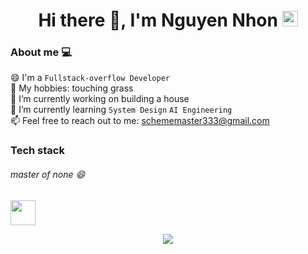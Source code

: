 <h1 align="center">
  Hi there 👋, I'm Nguyen Nhon <img src="https://cultofthepartyparrot.com/parrots/hd/githubparrot.gif" width="25" height="25"/>
</h1>

### About me  💻


😄 I'm a `Fullstack-overflow Developer` \
👯 My hobbies: touching grass \
🔭 I’m currently working on building a house \
🌱 I’m currently learning `System Design` `AI Engineering` \
📫 Feel free to reach out to me: schememaster333@gmail.com



### Tech stack

###### master of none 😄

<img src="https://user-images.githubusercontent.com/74038190/212284087-bbe7e430-757e-4901-90bf-4cd2ce3e1852.gif" width="40">

<p align="center">
  <a href="https://skillicons.dev">
    <img src="https://skillicons.dev/icons?i=tailwind,threejs,javascript,typescript,nodejs,nestjs,react,next,vue,python,fastapi,java,spring,php,laravel,mongodb,postgresql,mysql,redis,rabbitmq,kafka,git,githubactions,aws,terraform,kubernetes,docker,linux,bash,arch,neovim" />
  </a>
</p>
